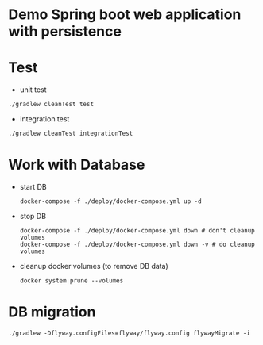 # Demo Spring boot web application with persistence

# Test
 - unit test
 ```
./gradlew cleanTest test
```
- integration test
```
./gradlew cleanTest integrationTest
```

# Work with Database
- start DB
    ```
    docker-compose -f ./deploy/docker-compose.yml up -d 
    ```
- stop DB
    ```
    docker-compose -f ./deploy/docker-compose.yml down # don't cleanup volumes
    docker-compose -f ./deploy/docker-compose.yml down -v # do cleanup volumes
    ```
- cleanup docker volumes (to remove DB data)
    ```
  docker system prune --volumes
   ```
# DB migration
```
./gradlew -Dflyway.configFiles=flyway/flyway.config flywayMigrate -i
```